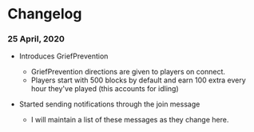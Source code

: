# Changelog

### 25 April, 2020
* Introduces GriefPrevention
    * GriefPrevention directions are given to players on connect.
    * Players start with 500 blocks by default and earn 100 extra every hour they've played (this accounts for idling)

* Started sending notifications through the join message
   * I will maintain a list of these messages as they change here.
